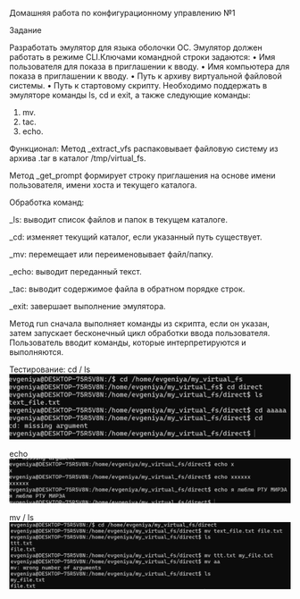 Домашняя работа по конфигурационному управлению №1

Задание

Разработать эмулятор для языка оболочки ОС. Эмулятор должен работать в режиме CLI.Ключами командной строки задаются:
• Имя пользователя для показа в приглашении к вводу.
• Имя компьютера для показа в приглашении к вводу.
• Путь к архиву виртуальной файловой системы.
• Путь к стартовому скрипту.
Необходимо поддержать в эмуляторе команды ls, cd и exit, а также
следующие команды:
1. mv.
2. tac.
3. echo.

Функционал:
Метод _extract_vfs распаковывает файловую систему из архива .tar в каталог /tmp/virtual_fs.  

Метод _get_prompt формирует строку приглашения на основе имени пользователя, имени хоста и текущего каталога.  

Обработка команд:  

_ls: выводит список файлов и папок в текущем каталоге.  

_cd: изменяет текущий каталог, если указанный путь существует.  

_mv: перемещает или переименовывает файл/папку.  

_echo: выводит переданный текст.  

_tac: выводит содержимое файла в обратном порядке строк.  

_exit: завершает выполнение эмулятора.

Метод run сначала выполняет команды из скрипта, если он указан, затем запускает бесконечный цикл обработки ввода пользователя. Пользователь вводит команды, которые интерпретируются и выполняются.

Тестирование:
cd / ls
![img_2.png](img_2.png)

echo
![img.png](img.png)

mv / ls
![img_1.png](img_1.png)